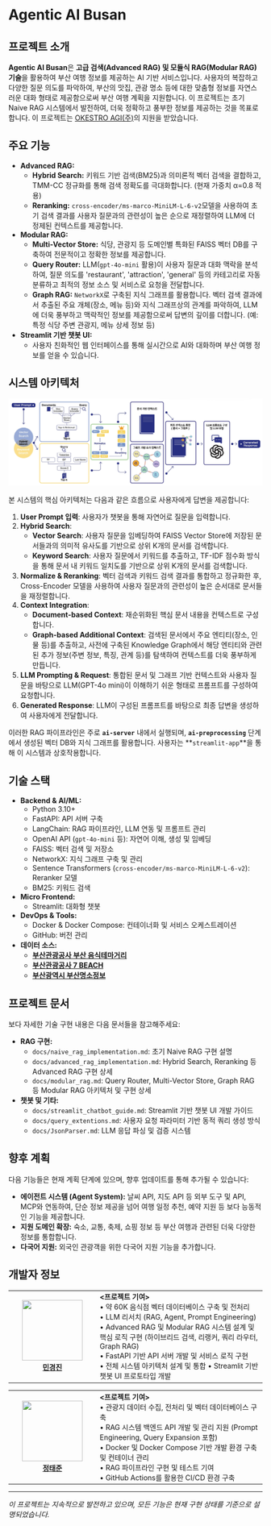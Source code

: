 # Agentic AI Busan

## 프로젝트 소개
**Agentic AI Busan**은 **고급 검색(Advanced RAG) 및 모듈식 RAG(Modular RAG) 기술**을 활용하여 부산 여행 정보를 제공하는 AI 기반 서비스입니다. 사용자의 복잡하고 다양한 질문 의도를 파악하여, 부산의 맛집, 관광 명소 등에 대한 맞춤형 정보를 자연스러운 대화 형태로 제공함으로써 부산 여행 계획을 지원합니다.
이 프로젝트는 초기 Naive RAG 시스템에서 발전하여, 더욱 정확하고 풍부한 정보를 제공하는 것을 목표로 합니다.
이 프로젝트는 [OKESTRO AGI(주)](https://www.lifelogm.co.kr/index.html)의 지원을 받았습니다.

## 주요 기능
*   **Advanced RAG:**
    *   **Hybrid Search:** 키워드 기반 검색(BM25)과 의미론적 벡터 검색을 결합하고, TMM-CC 정규화를 통해 검색 정확도를 극대화합니다. (현재 가중치 α=0.8 적용)
    *   **Reranking:** `cross-encoder/ms-marco-MiniLM-L-6-v2`모델을 사용하여 초기 검색 결과를 사용자 질문과의 관련성이 높은 순으로 재정렬하여 LLM에 더 정제된 컨텍스트를 제공합니다.
*   **Modular RAG:**
    *   **Multi-Vector Store:** 식당, 관광지 등 도메인별 특화된 FAISS 벡터 DB를 구축하여 전문적이고 정확한 정보를 제공합니다.
    *   **Query Router:** LLM(`gpt-4o-mini` 활용)이 사용자 질문과 대화 맥락을 분석하여, 질문 의도를 'restaurant', 'attraction', 'general' 등의 카테고리로 자동 분류하고 최적의 정보 소스 및 서비스로 요청을 전달합니다.
    *   **Graph RAG:** `NetworkX`로 구축된 지식 그래프를 활용합니다. 벡터 검색 결과에서 추출된 주요 개체(장소, 메뉴 등)와 지식 그래프상의 관계를 파악하여, LLM에 더욱 풍부하고 맥락적인 정보를 제공함으로써 답변의 깊이를 더합니다. (예: 특정 식당 주변 관광지, 메뉴 상세 정보 등)
*   **Streamlit 기반 챗봇 UI:**
    *   사용자 친화적인 웹 인터페이스를 통해 실시간으로 AI와 대화하며 부산 여행 정보를 얻을 수 있습니다.

## 시스템 아키텍처
![시스템 아키텍처 다이어그램](./docs/framework_diagram.jpg)

본 시스템의 핵심 아키텍처는 다음과 같은 흐름으로 사용자에게 답변을 제공합니다:

1.  **User Prompt 입력**: 사용자가 챗봇을 통해 자연어로 질문을 입력합니다.
2.  **Hybrid Search**:
    *   **Vector Search**: 사용자 질문을 임베딩하여 FAISS Vector Store에 저장된 문서들과의 의미적 유사도를 기반으로 상위 K개의 문서를 검색합니다.
    *   **Keyword Search**: 사용자 질문에서 키워드를 추출하고, TF-IDF 점수화 방식을 통해 문서 내 키워드 일치도를 기반으로 상위 K개의 문서를 검색합니다.
3.  **Normalize & Reranking**: 벡터 검색과 키워드 검색 결과를 통합하고 정규화한 후, Cross-Encoder 모델을 사용하여 사용자 질문과의 관련성이 높은 순서대로 문서들을 재정렬합니다.
4.  **Context Integration**:
    *   **Document-based Context**: 재순위화된 핵심 문서 내용을 컨텍스트로 구성합니다.
    *   **Graph-based Additional Context**: 검색된 문서에서 주요 엔티티(장소, 인물 등)를 추출하고, 사전에 구축된 Knowledge Graph에서 해당 엔티티와 관련된 추가 정보(주변 정보, 특징, 관계 등)를 탐색하여 컨텍스트를 더욱 풍부하게 만듭니다.
5.  **LLM Prompting & Request**: 통합된 문서 및 그래프 기반 컨텍스트와 사용자 질문을 바탕으로 LLM(GPT-4o mini)이 이해하기 쉬운 형태로 프롬프트를 구성하여 요청합니다.
6.  **Generated Response**: LLM이 구성된 프롬프트를 바탕으로 최종 답변을 생성하여 사용자에게 전달합니다.

이러한 RAG 파이프라인은 주로 **`ai-server`** 내에서 실행되며, **`ai-preprocessing`** 단계에서 생성된 벡터 DB와 지식 그래프를 활용합니다. 사용자는 **`streamlit-app`**을 통해 이 시스템과 상호작용합니다.

## 기술 스택
*   **Backend & AI/ML:**
    *   Python 3.10+
    *   FastAPI: API 서버 구축
    *   LangChain: RAG 파이프라인, LLM 연동 및 프롬프트 관리
    *   OpenAI API (`gpt-4o-mini` 등): 자연어 이해, 생성 및 임베딩
    *   FAISS: 벡터 검색 및 저장소
    *   NetworkX: 지식 그래프 구축 및 관리
    *   Sentence Transformers (`cross-encoder/ms-marco-MiniLM-L-6-v2`): Reranker 모델
    *   BM25: 키워드 검색
*   **Micro Frontend:**
    *   Streamlit: 대화형 챗봇
*   **DevOps & Tools:**
    *   Docker & Docker Compose: 컨테이너화 및 서비스 오케스트레이션
    *   GitHub: 버전 관리
*   **데이터 소스:**
    *   [**부산관광공사 부산 음식테마거리**](https://data.busan.go.kr/bdip/opendata/detail.do?publicdatapk=15096646&searchKeyword=%EB%B6%80%EC%82%B0%EC%9D%8C%EC%8B%9D%ED%85%8C%EB%A7%88%EA%B1%B0%EB%A6%AC&searchOption=OR&from=dsh&uuid=181134f2-5d6a-42bb-b813-8932abc94847)
    *   [**부산관광공사 7 BEACH**](https://data.busan.go.kr/bdip/opendata/detail.do?publicdatapk=15096697&searchKeyword=7beach&searchOption=OR&uuid=c38581ed-925c-44a8-a0a7-f993b8bd5aad)
    *   [**부산광역시 부산명소정보**](https://data.busan.go.kr/bdip/opendata/detail.do?publicdatapk=15063481&searchKeyword=%EB%B6%80%EC%82%B0%20%EB%AA%85%EC%86%8C&searchOption=OR&uuid=4b435728-23f2-4bae-a236-791295496b57)

## 프로젝트 문서

보다 자세한 기술 구현 내용은 다음 문서들을 참고해주세요:

*   **RAG 구현:**
    *   `docs/naive_rag_implementation.md`: 초기 Naive RAG 구현 설명
    *   `docs/advanced_rag_implementation.md`: Hybrid Search, Reranking 등 Advanced RAG 구현 상세
    *   `docs/modular_rag.md`: Query Router, Multi-Vector Store, Graph RAG 등 Modular RAG 아키텍처 및 구현 상세
*   **챗봇 및 기타:**
    *   `docs/streamlit_chatbot_guide.md`: Streamlit 기반 챗봇 UI 개발 가이드
    *   `docs/query_extentions.md`: 사용자 요청 파라미터 기반 동적 쿼리 생성 방식
    *   `docs/JsonParser.md`: LLM 응답 파싱 및 검증 시스템

## 향후 계획

다음 기능들은 현재 계획 단계에 있으며, 향후 업데이트를 통해 추가될 수 있습니다:

*   **에이전트 시스템 (Agent System):** 날씨 API, 지도 API 등 외부 도구 및 API, MCP와 연동하여, 단순 정보 제공을 넘어 여행 일정 추천, 예약 지원 등 보다 능동적인 기능을 제공합니다.
*   **지원 도메인 확장:** 숙소, 교통, 축제, 쇼핑 정보 등 부산 여행과 관련된 더욱 다양한 정보를 통합합니다.
*   **다국어 지원:** 외국인 관광객을 위한 다국어 지원 기능을 추가합니다.

## 개발자 정보
<table>
    <tr height="160px">
        <td align="center" width="160px">
            <a href="https://github.com/KJ-Min"><img height="120px" width="120px" src="https://avatars.githubusercontent.com/KJ-Min"/></a>
            <br/>
            <a href="https://github.com/KJ-Min"><strong>민경진</strong></a>
            <br />
        </td>
        <td>
            <strong><프로젝트 기여></strong><br/>
            • 약 60K 음식점 벡터 데이터베이스 구축 및 전처리<br/>
            • LLM 리서치 (RAG, Agent, Prompt Engineering)<br/>
            • Advanced RAG 및 Modular RAG 시스템 설계 및 핵심 로직 구현 (하이브리드 검색, 리랭커, 쿼리 라우터, Graph RAG)<br/>
            • FastAPI 기반 API 서버 개발 및 서비스 로직 구현<br/>
            • 전체 시스템 아키텍처 설계 및 통합
            • Streamlit 기반 챗봇 UI 프로토타입 개발
        </td>
    </tr>
</table>
<table>
    <tr height="160px">
        <td align="center" width="160px">
            <a href="https://github.com/JeongTJ"><img height="120px" width="120px" src="https://avatars.githubusercontent.com/JeongTJ"/></a>
            <br/>
            <a href="https://github.com/JeongTJ"><strong>정태준</strong></a>
            <br />
        </td>   
        <td>
            <strong><프로젝트 기여></strong><br/>
            • 관광지 데이터 수집, 전처리 및 벡터 데이터베이스 구축<br/>
            • RAG 시스템 백엔드 API 개발 및 관리 지원 (Prompt Engineering, Query Expansion 포함)<br/>
            • Docker 및 Docker Compose 기반 개발 환경 구축 및 컨테이너 관리<br/>
            • RAG 파이프라인 구현 및 테스트 기여<br/>
            • GitHub Actions를 활용한 CI/CD 환경 구축
        </td> 
    </tr>
</table>

---

*이 프로젝트는 지속적으로 발전하고 있으며, 모든 기능은 현재 구현 상태를 기준으로 설명되었습니다.*